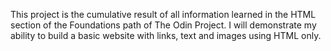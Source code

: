 This project is the cumulative result of all information learned in the 
HTML section of the Foundations path of The Odin Project. I will 
demonstrate my ability to build a basic website with links, text and 
images using HTML only.
